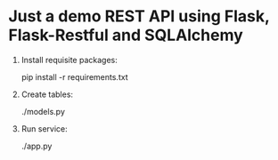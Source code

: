 Just a demo REST API using Flask, Flask-Restful and SQLAlchemy
===================

1. Install requisite packages:

    pip install -r requirements.txt

2. Create tables:

    ./models.py

3. Run service:

    ./app.py
